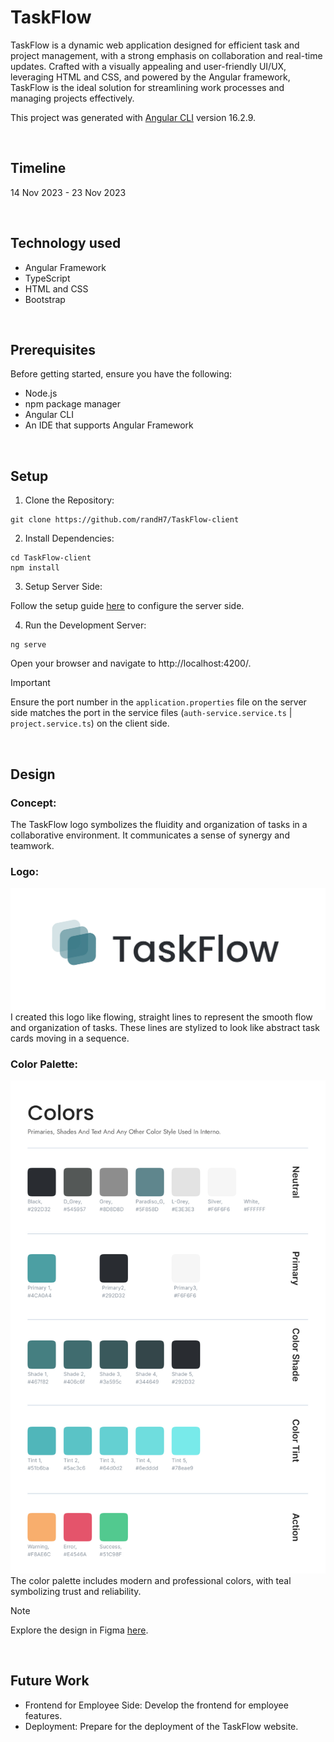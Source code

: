 # TaskFlow
TaskFlow is a dynamic web application designed for efficient task and project management, with a strong emphasis on collaboration and real-time updates. Crafted with a visually appealing and user-friendly UI/UX, leveraging HTML and CSS, and powered by the Angular framework, TaskFlow is the ideal solution for streamlining work processes and managing projects effectively.

This project was generated with [Angular CLI](https://github.com/angular/angular-cli) version 16.2.9.

<br>

## Timeline
14 Nov 2023 - 23 Nov 2023

<br>

## Technology used
- Angular Framework
- TypeScript
- HTML and CSS
- Bootstrap

<br>

## Prerequisites
Before getting started, ensure you have the following:

- Node.js
- npm package manager
- Angular CLI
- An IDE that supports Angular Framework

<br>

## Setup
1. Clone the Repository:
``````
git clone https://github.com/randH7/TaskFlow-client
``````
2. Install Dependencies:
``````
cd TaskFlow-client
npm install
``````
3. Setup Server Side:

Follow the setup guide [here](https://github.com/randH7/TaskFlow-server) to configure the server side.

4. Run the Development Server:
``````
ng serve
``````
Open your browser and navigate to http://localhost:4200/.

> [!IMPORTANT]
> Ensure the port number in the `application.properties` file on the server side matches the port in the service files (`auth-service.service.ts` | `project.service.ts`) on the client side.

<br>

## Design

### Concept:
The TaskFlow logo symbolizes the fluidity and organization of tasks in a collaborative environment. It communicates a sense of synergy and teamwork.

### Logo:
![Logo](Logo.jpg)
I created this logo like flowing, straight lines to represent the smooth flow and organization of tasks. These lines are stylized to look like abstract task cards moving in a sequence.

### Color Palette:
![Color Palette](Colors.jpg)
The color palette includes modern and professional colors, with teal symbolizing trust and reliability. 

> [!NOTE]
> Explore the design in Figma [here](https://www.figma.com/file/pnCnsNGpAGpFQzudHvlxjT/Untitled?type=design&node-id=12%3A762&mode=design&t=hzqUyw3uZA13I1eo-1).

<br>

## Future Work
- Frontend for Employee Side: Develop the frontend for employee features.
- Deployment: Prepare for the deployment of the TaskFlow website.